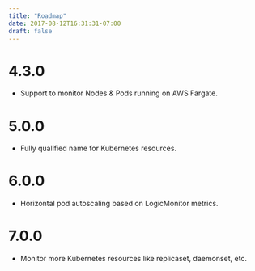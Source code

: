```yaml
---
title: "Roadmap"
date: 2017-08-12T16:31:31-07:00
draft: false
---
```


# 4.3.0
- Support to monitor Nodes & Pods running on AWS Fargate.

# 5.0.0
- Fully qualified name for Kubernetes resources.

# 6.0.0
- Horizontal pod autoscaling based on LogicMonitor metrics.

# 7.0.0
- Monitor more Kubernetes resources like replicaset, daemonset, etc.
